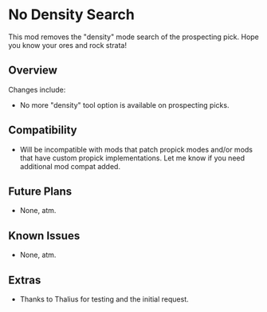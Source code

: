 No Density Search
=================

This mod removes the "density" mode search of the prospecting pick. Hope you know your ores and rock strata!

Overview
--------

Changes include:

 * No more "density" tool option is available on prospecting picks.


Compatibility
--------

 - Will be incompatible with mods that patch propick modes and/or mods that have custom propick implementations. Let me know if you need additional mod compat added.


Future Plans
--------

 - None, atm.


Known Issues
--------

 - None, atm.


Extras
--------

 - Thanks to Thalius for testing and the initial request.
